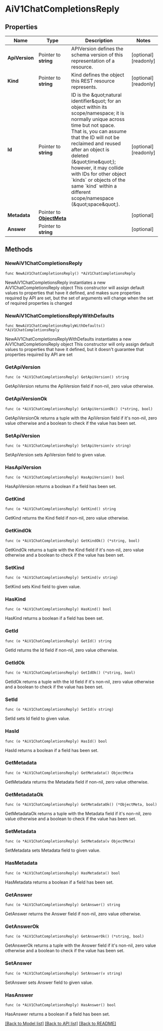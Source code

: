 # AiV1ChatCompletionsReply

## Properties

Name | Type | Description | Notes
------------ | ------------- | ------------- | -------------
**ApiVersion** | Pointer to **string** | APIVersion defines the schema version of this representation of a resource. | [optional] [readonly] 
**Kind** | Pointer to **string** | Kind defines the object this REST resource represents. | [optional] [readonly] 
**Id** | Pointer to **string** | ID is the \&quot;natural identifier\&quot; for an object within its scope/namespace; it is normally unique across time but not space. That is, you can assume that the ID will not be reclaimed and reused after an object is deleted (\&quot;time\&quot;); however, it may collide with IDs for other object &#x60;kinds&#x60; or objects of the same &#x60;kind&#x60; within a different scope/namespace (\&quot;space\&quot;). | [optional] [readonly] 
**Metadata** | Pointer to [**ObjectMeta**](ObjectMeta.md) |  | [optional] 
**Answer** | Pointer to **string** |  | [optional] 

## Methods

### NewAiV1ChatCompletionsReply

`func NewAiV1ChatCompletionsReply() *AiV1ChatCompletionsReply`

NewAiV1ChatCompletionsReply instantiates a new AiV1ChatCompletionsReply object
This constructor will assign default values to properties that have it defined,
and makes sure properties required by API are set, but the set of arguments
will change when the set of required properties is changed

### NewAiV1ChatCompletionsReplyWithDefaults

`func NewAiV1ChatCompletionsReplyWithDefaults() *AiV1ChatCompletionsReply`

NewAiV1ChatCompletionsReplyWithDefaults instantiates a new AiV1ChatCompletionsReply object
This constructor will only assign default values to properties that have it defined,
but it doesn't guarantee that properties required by API are set

### GetApiVersion

`func (o *AiV1ChatCompletionsReply) GetApiVersion() string`

GetApiVersion returns the ApiVersion field if non-nil, zero value otherwise.

### GetApiVersionOk

`func (o *AiV1ChatCompletionsReply) GetApiVersionOk() (*string, bool)`

GetApiVersionOk returns a tuple with the ApiVersion field if it's non-nil, zero value otherwise
and a boolean to check if the value has been set.

### SetApiVersion

`func (o *AiV1ChatCompletionsReply) SetApiVersion(v string)`

SetApiVersion sets ApiVersion field to given value.

### HasApiVersion

`func (o *AiV1ChatCompletionsReply) HasApiVersion() bool`

HasApiVersion returns a boolean if a field has been set.

### GetKind

`func (o *AiV1ChatCompletionsReply) GetKind() string`

GetKind returns the Kind field if non-nil, zero value otherwise.

### GetKindOk

`func (o *AiV1ChatCompletionsReply) GetKindOk() (*string, bool)`

GetKindOk returns a tuple with the Kind field if it's non-nil, zero value otherwise
and a boolean to check if the value has been set.

### SetKind

`func (o *AiV1ChatCompletionsReply) SetKind(v string)`

SetKind sets Kind field to given value.

### HasKind

`func (o *AiV1ChatCompletionsReply) HasKind() bool`

HasKind returns a boolean if a field has been set.

### GetId

`func (o *AiV1ChatCompletionsReply) GetId() string`

GetId returns the Id field if non-nil, zero value otherwise.

### GetIdOk

`func (o *AiV1ChatCompletionsReply) GetIdOk() (*string, bool)`

GetIdOk returns a tuple with the Id field if it's non-nil, zero value otherwise
and a boolean to check if the value has been set.

### SetId

`func (o *AiV1ChatCompletionsReply) SetId(v string)`

SetId sets Id field to given value.

### HasId

`func (o *AiV1ChatCompletionsReply) HasId() bool`

HasId returns a boolean if a field has been set.

### GetMetadata

`func (o *AiV1ChatCompletionsReply) GetMetadata() ObjectMeta`

GetMetadata returns the Metadata field if non-nil, zero value otherwise.

### GetMetadataOk

`func (o *AiV1ChatCompletionsReply) GetMetadataOk() (*ObjectMeta, bool)`

GetMetadataOk returns a tuple with the Metadata field if it's non-nil, zero value otherwise
and a boolean to check if the value has been set.

### SetMetadata

`func (o *AiV1ChatCompletionsReply) SetMetadata(v ObjectMeta)`

SetMetadata sets Metadata field to given value.

### HasMetadata

`func (o *AiV1ChatCompletionsReply) HasMetadata() bool`

HasMetadata returns a boolean if a field has been set.

### GetAnswer

`func (o *AiV1ChatCompletionsReply) GetAnswer() string`

GetAnswer returns the Answer field if non-nil, zero value otherwise.

### GetAnswerOk

`func (o *AiV1ChatCompletionsReply) GetAnswerOk() (*string, bool)`

GetAnswerOk returns a tuple with the Answer field if it's non-nil, zero value otherwise
and a boolean to check if the value has been set.

### SetAnswer

`func (o *AiV1ChatCompletionsReply) SetAnswer(v string)`

SetAnswer sets Answer field to given value.

### HasAnswer

`func (o *AiV1ChatCompletionsReply) HasAnswer() bool`

HasAnswer returns a boolean if a field has been set.


[[Back to Model list]](../README.md#documentation-for-models) [[Back to API list]](../README.md#documentation-for-api-endpoints) [[Back to README]](../README.md)


